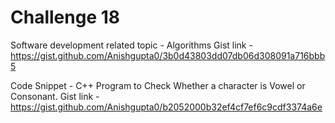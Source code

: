 # Challenge 18

Software development related topic  - Algorithms
Gist link - <https://gist.github.com/Anishgupta0/3b0d43803dd07db06d308091a716bbb5>

Code Snippet - C++ Program to Check Whether a character is Vowel or Consonant.
Gist link - <https://gist.github.com/Anishgupta0/b2052000b32ef4cf7ef6c9cdf3374a6e>